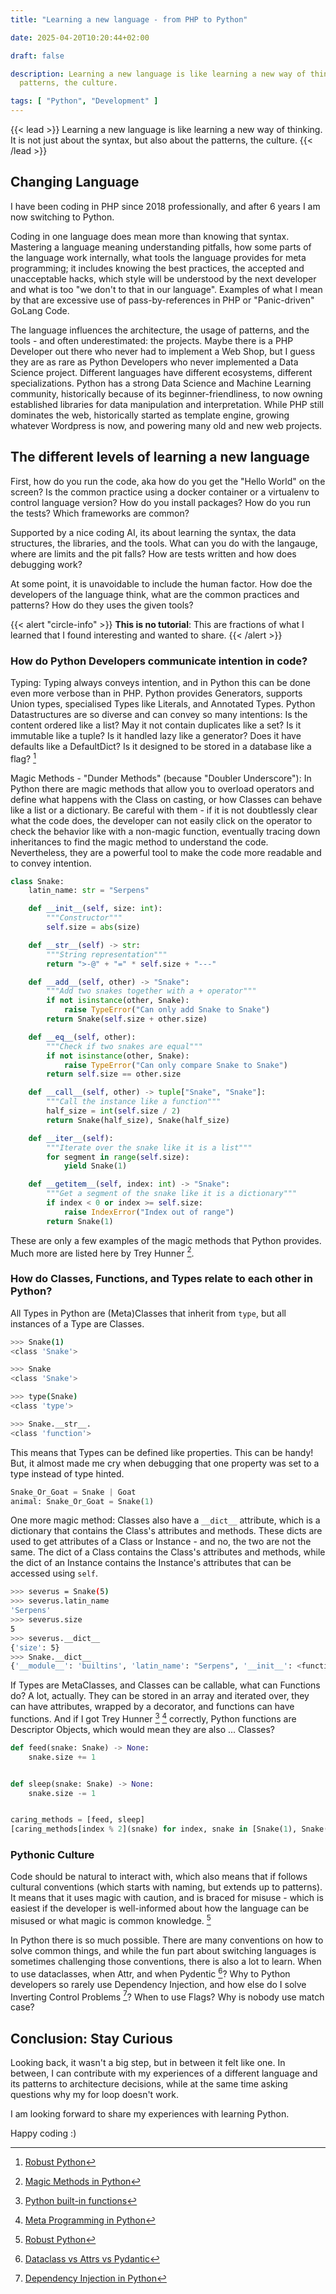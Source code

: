```yaml
---
title: "Learning a new language - from PHP to Python"

date: 2025-04-20T10:20:44+02:00

draft: false

description: Learning a new language is like learning a new way of thinking. It is not just about the syntax, but also about the
  patterns, the culture.

tags: [ "Python", "Development" ]
---
```


{{< lead >}}
Learning a new language is like learning a new way of thinking. It is not just about the syntax, but also about the
patterns, the culture.
{{< /lead >}}

## Changing Language

I have been coding in PHP since 2018 professionally, and after 6 years I am now switching to Python.

Coding in one language does mean more than knowing that syntax. Mastering a language meaning understanding pitfalls, how
some parts of the language work internally, what tools the language provides for meta programming; it includes knowing
the best practices, the accepted and unacceptable hacks, which style will be understood by the next developer and
what is too "we don't to that in our language". Examples of what I mean by that are excessive use of
pass-by-references in PHP or "Panic-driven" GoLang Code.

The language influences the architecture, the usage of patterns, and the tools - and often underestimated: the projects.
Maybe there is a PHP Developer out there who never had to implement a Web Shop, but I guess they are as rare as Python
Developers who never implemented a Data Science project. Different languages have different ecosystems, different
specializations. Python has a strong Data Science and Machine Learning community, historically because of its
beginner-friendliness, to now owning established libraries for data manipulation and interpretation. While PHP still
dominates the web, historically started as template engine, growing whatever Wordpress is now, and powering many old and
new web projects.

## The different levels of learning a new language

First, how do you run the code, aka how do you get the "Hello World" on the screen? Is the common practice using a
docker container or a virtualenv to control language version? How do you install packages? How do you run the tests?
Which frameworks are common?

Supported by a nice coding AI, its about learning the syntax, the data structures, the libraries, and the tools. What
can you do with the langauge, where are limits and the pit falls? How are tests written and how does debugging work?

At some point, it is unavoidable to include the human factor. How doe the developers of the language think, what are the
common practices and patterns? How do they uses the given tools?

{{< alert "circle-info" >}}
**This is no tutorial**: This are fractions of what I learned that I found interesting and wanted to share.
{{< /alert >}}

### How do Python Developers communicate intention in code?

Typing: Typing always conveys intention, and in Python this can be done even more verbose than in PHP. Python provides
Generators, supports Union types, specialised Types like Literals, and Annotated Types.
Python Datastructures are so diverse and can convey so many intentions:  Is the content ordered like a list? May it not
contain duplicates like a set? Is it immutable like a tuple? Is it handled lazy like a generator? Does it have defaults
like a DefaultDict? Is it designed to be stored in a database like a flag? [^robustPython]

[^robustPython]: [Robust Python](https://www.oreilly.com/library/view/robust-python/9781098100650/)

Magic Methods - "Dunder Methods" (because "Doubler Underscore"): In Python there are magic methods that allow you to
overload operators and define what happens with the Class on casting, or how Classes can behave like a list or a
dictionary.
Be careful with them - if it is not doubtlessly clear what the code does, the developer can not easily click on the
operator to check the behavior like with a non-magic function, eventually tracing down inheritances to find the magic
method to understand the code.
Nevertheless, they are a powerful tool to make the code more readable and to convey intention.

```python
class Snake:
    latin_name: str = "Serpens"

    def __init__(self, size: int):
        """Constructor"""
        self.size = abs(size)

    def __str__(self) -> str:
        """String representation"""
        return ">-@" + "=" * self.size + "---"

    def __add__(self, other) -> "Snake":
        """Add two snakes together with a + operator"""
        if not isinstance(other, Snake):
            raise TypeError("Can only add Snake to Snake")
        return Snake(self.size + other.size)

    def __eq__(self, other):
        """Check if two snakes are equal"""
        if not isinstance(other, Snake):
            raise TypeError("Can only compare Snake to Snake")
        return self.size == other.size

    def __call__(self, other) -> tuple["Snake", "Snake"]:
        """Call the instance like a function"""
        half_size = int(self.size / 2)
        return Snake(half_size), Snake(half_size)

    def __iter__(self):
        """Iterate over the snake like it is a list"""
        for segment in range(self.size):
            yield Snake(1)

    def __getitem__(self, index: int) -> "Snake":
        """Get a segment of the snake like it is a dictionary"""
        if index < 0 or index >= self.size:
            raise IndexError("Index out of range")
        return Snake(1)
```

These are only a few examples of the magic methods that Python provides. Much more are listed here by Trey Hunner
[^magicMethods].

[^magicMethods]: [Magic Methods in Python](https://www.pythonmorsels.com/every-dunder-method/)

### How do Classes, Functions, and Types relate to each other in Python?

All Types in Python are (Meta)Classes that inherit from `type`, but all instances of a Type are Classes.

```bash
>>> Snake(1)
<class 'Snake'>

>>> Snake
<class 'Snake'>

>>> type(Snake)
<class 'type'>

>>> Snake.__str__.
<class 'function'>
```

This means that Types can be defined like properties. This can be handy! But, it almost made me cry when debugging
that one property was set to a type instead of type hinted.

```python
Snake_Or_Goat = Snake | Goat
animal: Snake_Or_Goat = Snake(1)
```

One more magic method: Classes also have a `__dict__` attribute, which is a dictionary that contains the Class's
attributes and methods. These dicts are used to get attributes of a Class or Instance - and no, the two are not the
same. The dict of a Class contains the Class's attributes and methods, while the dict of an Instance contains the
Instance's attributes that can be accessed using `self`.

```bash
>>> severus = Snake(5)
>>> severus.latin_name
'Serpens'
>>> severus.size
5
>>> severus.__dict__
{'size': 5}
>>> Snake.__dict__
{'__module__': 'builtins', 'latin_name': "Serpens", '__init__': <function ...
```

If Types are MetaClasses, and Classes can be callable, what can Functions do? A lot, actually. They can be stored in an
array and iterated over, they can have attributes, wrapped by a decorator, and functions can have functions.
And if I got Trey Hunner [^blog] [^metaProgramming] correctly, Python functions are Descriptor Objects, which would mean
they are also ... Classes?

```python
def feed(snake: Snake) -> None:
    snake.size += 1


def sleep(snake: Snake) -> None:
    snake.size -= 1


caring_methods = [feed, sleep]
[caring_methods[index % 2](snake) for index, snake in [Snake(1), Snake(2), Snake(3)]]
```

[^blog]: [Python built-in functions](https://treyhunner.com/2019/05/python-builtins-worth-learning/)
[^metaProgramming]: [Meta Programming in Python](https://www.oreilly.com/live-events/python-metaprogramming-in-practice/0642572014596/)

### Pythonic Culture

Code should be natural to interact with, which also means that if follows cultural conventions (which starts with
naming, but extends up to patterns). It means that it uses magic with caution, and is braced for misuse - which is
easiest if the developer is well-informed about how the language can be misused or what magic is common
knowledge. [^robustPython]

In Python there is so much possible. There are many conventions on how to solve common things, and while the fun part
about switching languages is sometimes challenging those conventions, there is also a lot to learn.
When to use dataclasses, when Attr, and when Pydentic [^dataclass]? Why to Python developers so rarely use Dependency
Injection, and how else do I solve Inverting Control Problems [^ControlInversion]? When to use Flags? Why is nobody use
match case?

[^dataclass]: [Dataclass vs Attrs vs Pydantic](https://jackmckew.dev/dataclasses-vs-attrs-vs-pydantic.html)
[^ControlInversion]: [Dependency Injection in Python](https://seddonym.me/2019/08/03/ioc-techniques/)

## Conclusion: Stay Curious

Looking back, it wasn't a big step, but in between it felt like one. In between, I can contribute with my
experiences of a different language and its patterns to architecture decisions, while at the same time asking questions
why my for loop doesn't work.

I am looking forward to share my experiences with learning Python.

Happy coding :) 

